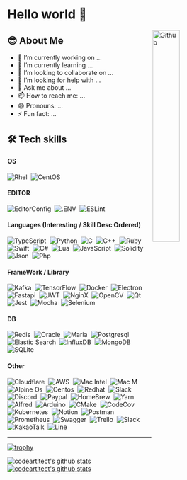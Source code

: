 # Hello world 👋</br>

<img width="35%" align="right" alt="Github" src="https://user-images.githubusercontent.com/48678280/88862734-4903af80-d201-11ea-968b-9c939d88a37c.gif" />

## 😎 About Me

- 🔭 I’m currently working on ...
- 🌱 I’m currently learning ...
- 👯 I’m looking to collaborate on ...
- 🤔 I’m looking for help with ...
- 💬 Ask me about ...
- 📫 How to reach me: ...
- 😄 Pronouns: ...
- ⚡ Fun fact: ...

## 🛠 Tech skills

#### OS

![Rhel](https://img.shields.io/badge/Red%20Hat-black?style=flat-square&logo=Red%20Hat&logoColor=EE0000)&nbsp;
![CentOS](https://img.shields.io/badge/Centos-262577?style=flat-square&logo=Centos&logoColor=ffffff)&nbsp;

#### EDITOR

![EditorConfig](https://img.shields.io/badge/Editor%20Config-E0EFEF?style=flat-square&logo=editorconfig&logoColor=000)&nbsp;
![.ENV](https://img.shields.io/badge/DOTENV-ECD53F?style=flat-squarege&logo=.env&logoColor=000)&nbsp;
![ESLint](https://img.shields.io/badge/ESLint-4B3263?style=flat-squarege&logo=eslint&logoColor=white)&nbsp;

#### Languages (Interesting / Skill Desc Ordered)

![TypeScript](https://img.shields.io/badge/TypeScript-007ACC?style=flat-square&logo=typescript&logoColor=white)&nbsp;
![Python](https://img.shields.io/badge/Python-FFD43B?style=flat-square&logo=python&logoColor=blue)&nbsp;
![C](https://img.shields.io/badge/C-00599C?style=flat-square&logo=c&logoColor=white)&nbsp;
![C++](https://img.shields.io/badge/C%2B%2B-00599C?style=flat-square&logo=c%2B%2B&logoColor=white)&nbsp;
![Ruby](https://img.shields.io/badge/Ruby-CC342D?style=flat-square&logo=ruby&logoColor=white)&nbsp;
![Swift](https://img.shields.io/badge/Swift-FA7343?style=flat-square&logo=swift&logoColor=white)&nbsp;
![C#](https://img.shields.io/badge/C%23-239120?style=flat-square&logo=c-sharp&logoColor=white)&nbsp;
![Lua](https://img.shields.io/badge/Lua-2C2D72?style=flat-square&logo=lua&logoColor=white)&nbsp;
![JavaScript](https://img.shields.io/badge/JavaScript-323330?style=flat-square&logo=javascript&logoColor=F7DF1E)&nbsp;
![Solidity](https://img.shields.io/badge/Solidity-e6e6e6?style=flat-square&logo=solidity&logoColor=black)&nbsp;
![Json](https://img.shields.io/badge/json-5E5C5C?style=flat-square&logo=json&logoColor=white)&nbsp;
![Php](https://img.shields.io/badge/PHP-777BB4?style=flat-square&logo=php&logoColor=white)&nbsp;

#### FrameWork / Library

![Kafka](https://img.shields.io/badge/Apache_Kafka-231F20?style=flat-square&logo=apache-kafka&logoColor=white)&nbsp;
![TensorFlow](https://img.shields.io/badge/TensorFlow-FF6F00?style=flat-square&logo=TensorFlow&logoColor=white)&nbsp;
![Docker](https://img.shields.io/badge/Docker-2CA5E0?style=flat-square&logo=docker&logoColor=white)&nbsp;
![Electron](https://img.shields.io/badge/Electron-2B2E3A?style=flat-square&logo=electron&logoColor=9FEAF9)&nbsp;
![Fastapi](https://img.shields.io/badge/fastapi-109989?style=flat-square&logo=FASTAPI&logoColor=white)&nbsp;
![JWT](https://img.shields.io/badge/JWT-000000?style=flat-square&logo=JSON%20web%20tokens&logoColor=white)&nbsp;
![NginX](https://img.shields.io/badge/Nginx-009639?style=flat-square&logo=nginx&logoColor=white)&nbsp;
![OpenCV](https://img.shields.io/badge/OpenCV-27338e?style=flat-square&logo=OpenCV&logoColor=white)&nbsp;
![Qt](https://img.shields.io/badge/Qt-41CD52?style=flat-square&logo=qt&logoColor=white)&nbsp;
![Jest](https://img.shields.io/badge/-jest-%23C21325?style=flat-square&logo=jest&logoColor=white)&nbsp;
![Mocha](https://img.shields.io/badge/-mocha-%238D6748?style=flat-square&logo=mocha&logoColor=white)&nbsp;
![Selenium](https://img.shields.io/badge/-selenium-%43B02A?style=flat-square&logo=selenium&logoColor=white)&nbsp;

#### DB

![Redis](https://img.shields.io/badge/redis-%23DD0031.svg?&style=flat-square&logo=redis&logoColor=white)&nbsp;
![Oracle](https://img.shields.io/badge/Oracle-F80000?style=flat-square&logo=Oracle&logoColor=white)&nbsp;
![Maria](https://img.shields.io/badge/MariaDB-003545?style=flat-square&logo=mariadb&logoColor=white)&nbsp;
![Postgresql](https://img.shields.io/badge/PostgreSQL-316192?style=flat-square&logo=postgresql&logoColor=white)&nbsp;
![Elastic Search](https://img.shields.io/badge/Elastic_Search-005571?style=flat-square&logo=elasticsearch&logoColor=white)&nbsp;
![InfluxDB](https://img.shields.io/badge/InfluxDB-22ADF6?style=flat-square&logo=InfluxDB&logoColor=white)&nbsp;
![MongoDB](https://img.shields.io/badge/MongoDB-4EA94B?style=flat-square&logo=mongodb&logoColor=white)&nbsp;
![SQLite](https://img.shields.io/badge/sqlite-%2307405e.svg?style=flat-square&logo=sqlite&logoColor=white)&nbsp;

#### Other

![Cloudflare](https://img.shields.io/badge/Cloudflare-F38020?style=flat-square&logo=Cloudflare&logoColor=white)&nbsp;
![AWS](https://img.shields.io/badge/Amazon_AWS-FF9900?style=flat-square&logo=amazonaws&logoColor=white)&nbsp;
![Mac Intel](https://img.shields.io/badge/Apple%20laptop-333333?style=flat-square&logo=apple&logoColor=white)&nbsp;
![Mac M](https://img.shields.io/badge/apple%20silicon-333333?style=flat-square&logo=apple&logoColor=white)&nbsp;
![Alpine Os](https://img.shields.io/badge/Alpine_Linux-0D597F?style=flat-square&logo=alpine-linux&logoColor=white)&nbsp;
![Centos](https://img.shields.io/badge/Cent%20OS-262577?style=flat-square&logo=CentOS&logoColor=white)&nbsp;
![Redhat](https://img.shields.io/badge/Red%20Hat-EE0000?style=flat-square&logo=redhat&logoColor=white)&nbsp;
![Slack](https://img.shields.io/badge/Slack-4A154B?style=flat-square&logo=slack&logoColor=white)&nbsp;
![Discord](https://img.shields.io/badge/Discord-5865F2?style=flat-square&logo=discord&logoColor=white)&nbsp;
![Paypal](https://img.shields.io/badge/PayPal-00457C?style=flat-square&logo=paypal&logoColor=white)&nbsp;
![HomeBrew](https://img.shields.io/badge/Homebrew-FBB040?style=flat-square&logo=Homebrew&logoColor=white)&nbsp;
![Yarn](https://img.shields.io/badge/yarn-%232C8EBB.svg?style=flat-square&logo=yarn&logoColor=white)&nbsp;
![Alfred](https://img.shields.io/badge/alfred-%235C1F87.svg?style=flat-square&logo=alfred)&nbsp;
![Arduino](https://img.shields.io/badge/-Arduino-00979D?style=flat-square&logo=Arduino&logoColor=white)&nbsp;
![CMake](https://img.shields.io/badge/CMake-%23008FBA.svg?style=flat-square&logo=cmake&logoColor=white)&nbsp;
![CodeCov](https://img.shields.io/badge/codecov-%23ff0077.svg?style=flat-square&logo=codecov&logoColor=white)&nbsp;
![Kubernetes](https://img.shields.io/badge/kubernetes-%23326ce5.svg?style=flat-square&logo=kubernetes&logoColor=white)&nbsp;
![Notion](https://img.shields.io/badge/Notion-%23000000.svg?style=flat-square&logo=notion&logoColor=white)&nbsp;
![Postman](https://img.shields.io/badge/Postman-FF6C37?style=flat-square&logo=postman&logoColor=white)&nbsp;
![Prometheus](https://img.shields.io/badge/Prometheus-E6522C?style=flat-square&logo=Prometheus&logoColor=white)&nbsp;
![Swagger](https://img.shields.io/badge/-Swagger-%23Clojure?style=flat-square&logo=swagger&logoColor=white)&nbsp;
![Trello](https://img.shields.io/badge/Trello-%23026AA7.svg?style=flat-square&logo=Trello&logoColor=white)&nbsp;
![Slack](https://img.shields.io/badge/Slack-4A154B?style=flat-square&logo=slack&logoColor=white)&nbsp;
![KakaoTalk](https://img.shields.io/badge/kakaotalk-ffcd00.svg?style=flat-square&logo=kakaotalk&logoColor=000000)&nbsp;
![Line](https://img.shields.io/badge/Line-00C300?style=flat-square&logo=line&logoColor=white)&nbsp;

-----

[![trophy](https://github-profile-trophy.vercel.app/?username=codeartitect)](https://github.com/ryo-ma/github-profile-trophy)

![codeartitect's github stats](https://github-readme-stats.vercel.app/api?username=codeartitect&show_icons=true)
[![codeartitect's github stats](https://github-readme-stats.vercel.app/api/top-langs/?username=codeartitect&show_icons=true&hide_border=true&title_color=004386&icon_color=004386&layout=compact)](https://github.com/codeartitect)











<!--
**codeartitect/codeartitect** is a ✨ _special_ ✨ repository because its `README.md` (this file) appears on your GitHub profile.

Here are some ideas to get you started:

- 🔭 I’m currently working on ...
- 🌱 I’m currently learning ...
- 👯 I’m looking to collaborate on ...
- 🤔 I’m looking for help with ...
- 💬 Ask me about ...
- 📫 How to reach me: ...
- 😄 Pronouns: ...
- ⚡ Fun fact: ...
